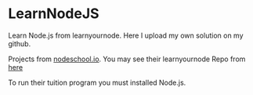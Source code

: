 # LearnNodeJS
Learn Node.js from learnyournode. Here I upload my own solution on my github. 

Projects from [nodeschool.io](http://nodeschool.io/). You may see their learnyournode Repo from [here](https://github.com/sethvincent/javascripting)

To run their tuition program you must installed Node.js.
